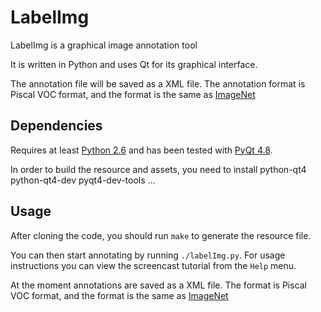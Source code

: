 # LabelImg

LabelImg is a graphical image annotation tool

It is written in Python and uses Qt for its graphical interface.

The annotation file will be saved as a XML file. The annotation format is Piscal VOC format, and the format is the same as [ImageNet](http://www.image-net.org/)

## Dependencies
Requires at least [Python 2.6](http://www.python.org/getit/) and has been tested with [PyQt
4.8](http://www.riverbankcomputing.co.uk/software/pyqt/intro).

In order to build the resource and assets, you need to install python-qt4 python-qt4-dev pyqt4-dev-tools ...

## Usage
After cloning the code, you should run `make` to generate the resource file.

You can then start annotating by running `./labelImg.py`. For usage
instructions you can view the screencast tutorial from the `Help` menu.

At the moment annotations are saved as a XML file. The format is Piscal VOC format, and the format is the same as [ImageNet](http://www.image-net.org/)



